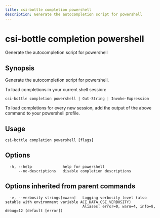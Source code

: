 ```yaml
---
title: csi-bottle completion powershell
description: Generate the autocompletion script for powershell
---
```


<!--
This documentation is auto generated by a script.
Please do not edit this file directly.
-->

<!-- markdownlint-disable-next-line single-title -->
# csi-bottle completion powershell

Generate the autocompletion script for powershell

## Synopsis

Generate the autocompletion script for powershell.

To load completions in your current shell session:

	csi-bottle completion powershell | Out-String | Invoke-Expression

To load completions for every new session, add the output of the above command
to your powershell profile.


## Usage

```plaintext
csi-bottle completion powershell [flags]
```

## Options

```plaintext
  -h, --help              help for powershell
      --no-descriptions   disable completion descriptions
```

## Options inherited from parent commands

```plaintext
  -v, --verbosity strings[=warn]   Logging verbosity level (also setable with environment variable ACE_DATA_CSI_VERBOSITY)
                                   Aliases: error=0, warn=4, info=8, debug=12 (default [error])
```
